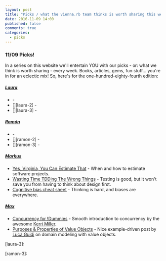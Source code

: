 ```yaml
---
layout: post
title: "Picks / what the vienna.rb team thinks is worth sharing this week"
date: 2016-11-09 14:00
published: false
comments: true
categories:
  - picks
---
```


### 11/09 Picks!

In a series on this website we'll entertain YOU with our picks - or: what we think is worth sharing - every week.
Books, articles, gems, fun stuff... you're in for an eclectic mix! So, here's for the one-hundred-eighty-fourth edition:


##### [Laura][laura]
- [][laura-1] -
- [][laura-2] -
- [][laura-3] -

##### [Ramón][ramon]
- [][ramon-1] -
- [][ramon-2] -
- [][ramon-3] -

##### [Markus][markus]
- [Yes, Virginia, You Can Estimate That][markus-1] - When and how to estimate software projects.
- [Wasting Time TDDing The Wrong Things][markus-2] - Testing is good, but it won't save you from having to think about design first.
- [Cognitive bias cheat sheet][markus-3] - Thinking is hard, and biases are everywhere.

##### [Max][max]
- [Concurrency for !Dummies][max-1] - Smooth introduction to concurrency by the awesome [Kerri Miller][kerrizor].
- [Purposes & Properties of Value Objects][max-2] - Nice example-driven post by [Luca Guidi][luca] on domain modeling with value objects.


[laura]: https://www.twitter.com/alicetragedy
[laura-1]:
[laura-2]:
[laura-3]:

[ramon]: https://twitter.com/senorhuidobro
[ramon-1]:
[ramon-2]:
[ramon-3]:

[markus]: https://twitter.com/nuclearsquid
[markus-1]: https://medium.com/@skamille/yes-virginia-you-can-estimate-that-e33303eec9cf
[markus-2]: http://www.rubypigeon.com/posts/wasting-time-tdd-the-wrong-things/
[markus-3]: https://betterhumans.coach.me/cognitive-bias-cheat-sheet-55a472476b18

[max]: https://www.twitter.com/klappradla
[max-1]: https://www.youtube.com/watch?v=crOJlbdeVJM
[max-2]: https://blog.dnsimple.com/2016/11/purposes-and-properties-of-value-objects/
[kerrizor]: https://twitter.com/kerrizor
[luca]: https://twitter.com/jodosha

